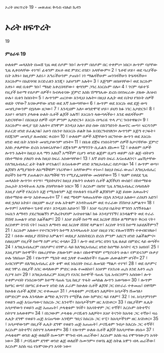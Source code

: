 ﻿
 ኦሪት ዘፍጥረት 19 - መጽሐፍ ቅዱስ ብሉይ ኪዳን
# ኦሪት ዘፍጥረት
19
### ምዕራፍ 19
ሁለቱም መላእክት በመሸ ጊዜ ወደ ሰዶም ገቡ፤ ሎጥም በሰዶም በር ተቀምጦ ነበር። ሎጥም ባያቸው ጊዜ ሊቀበላቸው ተነሣ፤ ፊቱንም ደፍቶ ወደ ምድር ሰገደ፥ አላቸውም።
2 ፤ ጌቶቼ ሆይ፥ ወደ ባሪያችሁ ቤት አቅኑ፥ ከዚያም እደሩ፥ እግራችሁንም ታጠቡ፤ ነገ ማልዳችሁም መንገዳችሁን ትሄዳላችሁ። እነርሱም። በአደባባዩ እናድራለን እንጂ፥ አይሆንም አሉት።
3 ፤ እጅግም ዘበዘባቸው፤ ወደ እርሱም አቀኑ፥ ወደ ቤቱም ገቡ፤ ማዕድ አቀረበላቸው፥ ቂጣንም ጋገረ እነርሱም በሉ።
4 ፤ ገናም ሳይተኙ የዚያች ከተማ የሰዶም ሰዎች፥ ከብላቴናው ጀምሮ እስከ ሽማግሌው ድረስ በየስፍራው ያለው ሕዝብ ሁሉ፥ ቤቱን ከበቡት።
5 ፤ ሎጥንም ጠርተው እንዲህ አሉት። በዚህ ሌሊት ወደ ቤትህ የገቡት ሰዎች ወዴት ናቸው? እናውቃቸው ዘንድ ወደ እኛ አውጣቸው።
6 ፤ ሎጥም ወደ እነርሱ ወደ ደጅ ወጣ መዝጊያውንም በኋላው ዘጋው፤
7 ፤ እንዲህም አለ። ወንድሞቼ ሆይ፥ ይህን ክፉ ነገር አታድርጉ፤
8 ፤ እነሆ፥ ወንድን ያላወቁ ሁለት ሴቶች ልጆች አሉኝ፤ እነርሱን ላውጣላችሁ፥ እንደ ወደዳችሁም አድርጓቸው፤ በእነዚህ ሰዎች ብቻ ምንም አታድርጉ፥ እነርሱ በጣራዬ ጥላ ሥር ገብተዋልና።
9 ፤ እነርሱም። ወዲያ ሂድ አሉት። ደግሞም እንዲህ አሉ። ይህ ሰው በእንግድነት ለመኖር መጣ፥ ፍርዱንም ይፈርድ ዘንድ ይፈልጋል፤ አሁን በአንተ ከእነርሱ ይልቅ ክፉ እናደርግብሃለን። ሎጥንም እጅግ ተጋፉት፥ የደጁንም መዝጊያ ለመስበር ቀረቡ።
10 ፤ ሁለቱም ሰዎች እጃቸውን ዘርግተው ሎጥን ወደ እነርሱ ዘንድ ወደ ቤት አገቡት መዝጊያውንም ዘጉት።
11 ፤ በቤቱ ደጃፍ የነበሩትንም ሰዎች ከታናሻቸው ጀምሮ እስከ ታለቃቸው ድረስ አሳወሩአቸው፤ ደጃፉንም ለማግኘት ሲፈልጉ ደከሙ።
12 ፤ ሁለቱም ሰዎች ሎጥን አሉት። ከዚህ ሌላ ማን አለህ? አማችም ቢሆን ወንድ ልጅም ቢሆን ወይም ሴት ልጅ ብትሆን በከተማይቱ ያለህን ሁሉ ከዚህ ስፍራ አስወጣቸው፤
13 ፤ እኛ ይህን ስፍራ እናጠፋለንና፥ ጩኸታቸው በእግዚአብሔር ፊት ትልቅ ሆኖአልና፤ እናጠፋውም ዘንድ እግዚአብሔር ሰድዶናል።
14 ፤ ሎጥም ወጣ፥ ልጆቹን ለሚያገቡት ለአማቾቹም ነገራቸው፥ አላቸውም። ተነሡ፤ ከዚህ ስፍራ ውጡ፤ እግዚአብሔር ይህችን ከተማ ያጠፋልና። ለአማቾቹ ግን የሚያፌዝባቸው መሰላቸው።
15 ፤ ጎህም በቀደደ ጊዜ መላእክት ሎጥን። ተነሣ፥ ሚስትህንና ከዚህ ያሉትን ሁለቱን ሴቶች ልጆችህን ውሰድ፤ በከተማይቱ ኃጢአት እንዳትጠፋ እያሉ ያስቸኵሉት ነበር።
16 ፤ እርሱም በዘገየ ጊዜ እግዚአብሔር ስላዘነለት እነዚያ ሰዎች የእርሱን እጅ የሚስቱንም እጅ የሁለቱን የሴቶች ልጆቹንም እጅ ይዘው አወጡትና በከተማይቱ ውጭ አስቀመጡት።
17 ፤ ወደ ሜዳም ካወጡአቸው በኋላ እንዲህ አለው። ራስህን አድን፤ ወደ ኋላህ አትይ፥ በዚህም ዙሪያ ሁሉ አትቁም እንዳትጠፋም ወደ ተራራው ሸሽተህ አምልጥ።
18 ፤ ሎጥም፤ አላቸው። ጌቶቼ ሆይ፥ እንዲህስ አይሁን፤
19 ፤ እነሆ ባሪያህ በፊትህ ሞገስን አግኝቶአል፥ ነፍሴን ለማዳን ያደረግህልኝን ምሕረትህንም አብዝተሃል፤ ክፉ እንዳያገኘኝና እንዳልሞት ወደ ተራራ ሸሽቼ አመልጥ ዘንድ አልችልም፤
20 ፤ እነሆ ይህች ከተማ ወደ እርስዋ ሸሽቶ ለማምለጥ ቅርብ ናት፥ እርስዋም ትንሽ ናት፤ ነፍሴን ለማዳን ወደ እርስዋ ሸሽቼ ላምልጥ፤ እርስዋ ትንሽ ከተማ አይደለችምን?
21 ፤ እርሱም አለው። የተናገርሃትን ከተማ እንዳላጠፋት እነሆ በዚህ ነገር የለመንኸኝን ተቀብዬሃለሁ፤
22 ፤ በቶሎ ወደዚያ ሸሽትህ አምልጥ፤ ወደዚያ እስክትደርስ ድረስ ምንም አደርግ ዘንድ አልችልምና። ስለዚህም የዚያች ከተማ ስም ዞዓር ተባለ።
23 ፤ ሎጥ ወደ ዞዓር በገባ ጊዜ ፀሐይ በምድር ላይ ወጣች።
24 ፤ እግዚአብሔርም በሰዶምና በገሞራ ላይ ከእግዚአብሔር ዘንድ ከሰማይ እሳትና ዲን አዘነበ፤
25 ፤ እነዚያንም ከተሞች፥ በዙሪያቸው ያለውንም ሁሉ፥ በከተሞቹም የሚኖሩትን ሁሉ፥ የምድሩንም ቡቃያ ሁሉ ገለበጠ።
26 ፤ የሎጥም ሚስት ወደ ኋላዋ ተመለከተች፥ የጨው ሐውልትም ሆነች።
27 ፤ አብርሃምም በእግዚአብሔር ፊት ቆሞ ወደ ነበረበት ስፍራ ለመሄድ ማልዶ ተነሣ፤
28 ፤ ወደ ሰዶምና ወደ ገሞራ በዚያች አገር ወዳለውም ምድር ሁሉ ተመለከተ፤ እነሆም የአገሪቱ ጢስ እንደ እቶን ጢስ ሲነሣ አየ።
29 ፤ እግዚአብሔርም እነዚያን የአገር ከተሞች ባጠፋ ጊዜ አብርሃምን አሰበው፤ ሎጥ ተቀምጦበት የነበረውንም ከተማ ባጠፋ ጊዜ ከዚያ ጥፋት መካከል ሎጥን አወጣው።
30 ፤ ሎጥም ከዞዓር ወጣ፤ በዞዓር ይቀመጥ ዘንድ ስለ ፈራም ከሁለቱ ሴቶች ልጆቹ ጋር በተራራ ተቀመጠ፤ በዋሻም ከሁለቱ ሴቶች ልጆቹ ጋር ተቀመጠ።
31 ፤ ታላቂቱም ታናሺቱን አለቻት። አባታችን ሸመገለ፥ በምድርም ሁሉ እንዳለው ልማድ ሊገናኘን የሚችል ሰው ከምድር ላይ የለም፤
32 ፤ ነዪ አባታቻንንም የወይን ጠጅ እናጠጣውና ከእርሱ ጋር እንተኛ፥ ከአባታችንም ዘር እናስቀር።
33 ፤ በዚያችም ሌሊት አባታቸውን የወይን ጠጅ አጠጡት፤ ታላቂቱም ገባች፥ ከአባትዋም ጋር ተኛች፤ እርሱም ስትተኛና ስትነሣ አላወቀም።
34 ፤ በነጋውም ታላቂቱ ታናሺቱን አለቻት። እነሆ ትናንት ከአባቴ ጋር ተኛሁ፤ ዛሬ ሌሊት ደግሞ የወይን ጠጅ እናጠጣው አንቺም ግቢና ከእርሱ ጋር ተኚ፥ ከአባታችንም ዘር እናስቀር።
35 ፤ አባታቸውንም በዚያች ሌሊት ደግሞ የወይን ጠጅ አጠጡት፤ ታናሺቱም ገብታ ከእርሱ ጋር ተኛች፤ እርሱም ስትተኛና ስትነሣ አላወቀም።
36 ፤ የሎጥም ሁለቱ ሴቶች ልጆች ከአባታቸው ፀነሱ።
37 ፤ ታላቂቱም ወንድ ልጅ ወለደች ስሙንም ሞዓብ ብላ ጠራችው፤ እርሱም እስከ ዛሬ የሞዓባውያን አባት ነው።
38 ፤ ታናሺቱም ደግሞ ወንድ ልጅ ወለደች ስሙንም። የወገኔ ልጅ ስትል አሞን ብላ ጠራችው፤ እርሱም እስከ ዛሬ የአሞናውያን አባት ነው።

